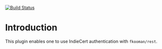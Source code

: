 [![Build Status](https://travis-ci.org/fkooman/php-lib-rest-plugin-indiecert.svg?branch=master)](https://travis-ci.org/fkooman/php-lib-rest-plugin-indiecert)

# Introduction
This plugin enables one to use IndieCert authentication with `fkooman/rest`.
